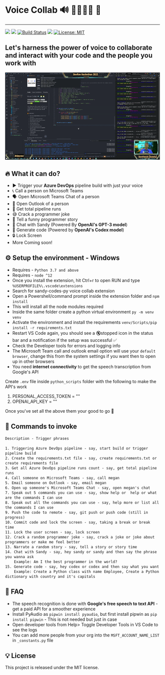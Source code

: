 # Voice Collab 🔊 👨‍💻👩‍💻 🦻
---
[![](https://vsmarketplacebadge.apphb.com/version-short/sandy-codes-py.voice-collab.svg)](https://marketplace.visualstudio.com/items?itemName=sandy-codes-py.voice-collab)
[![](https://vsmarketplacebadge.apphb.com/rating-short/sandy-codes-py.voice-collab.svg)](https://marketplace.visualstudio.com/items?itemName=sandy-codes-py.voice-collab) 
[![Build Status](https://dev.azure.com/sandy-codes-py/Voice-Collab/_apis/build/status/Voice-Collab?branchName=main)](https://dev.azure.com/sandy-codes-py/Voice-Collab/_build/latest?definitionId=1&branchName=main)
![](https://vsmarketplacebadge.apphb.com/installs/sandy-codes-py.voice-collab.svg)
[![License: MIT ](https://img.shields.io/github/license/mashape/apistatus.svg)](/LICENSE)

## Let's harness the power of voice to collaborate and interact with your code and the people you work with

<p align="center">
<img src="media/voice-collab-gif.gif" alt="GIF" width="800" />
</p>

## 🔥 What it can do?

- ▶ Trigger your **Azure DevOps** pipeline build with just your voice
- 📞 Call a person on Microsoft Teams
- 🗣 Open Microsoft Teams Chat of a person
- 📩 Open Outlook of a person 
- 🔁 Get total pipeline runs
- 😅 Crack a programmer joke
- 📝 Tell a funny programmer story
- 🤖 Chat with Sandy (Powered By **OpenAI's GPT-3 model**)
- 👾 Generate code (Powered by **OpenAI's Codex model**)
- 🔒 Lock Screen
- More Coming soon!

## ⚙ Setup the environment - Windows
- Requires - `Python 3.7 and above`
- Requires - `node ^12`
- Once you install the extension, hit Ctrl+r to open RUN and type `%USERPROFILE%\.vscode\extensions`
- Search for sandy-codes-py voice collab extension
- Open a Powershell/command prompt inside the extension folder and `npm install`
- This will install all the node modules required
- Inside the same folder create a python virtual environment `py -m venv venv`
- Activate the environment and install the requirements `venv/Scripts/pip install -r requirements.txt`
- Restart VS Code again, you should see a 🔇stopped icon in the status bar and a notification if the setup was successful ✅
- Check the Developer tools for errors and logging info
- The Microsoft Team call and outlook email option will use your `default browser`, change this from the system settings if you want then to open up in other browsers
- You need **internet connectivity** to get the speech transcription from Google's API

Create `.env` file inside `python_scripts` folder with the following to make the API's work
1. PERSONAL_ACCESS_TOKEN = "<paste your key>"
2. OPENAI_API_KEY = "<paste your key>"

Once you've set all the above them your good to go 🏁

## 🦾 Commands to invoke
    Description - Trigger phrases
    
    1. Triggering Azure DevOps pipeline - say, start build or trigger pipeline build
    2. Create the requirements.txt file - say, create requirements.txt or create requirements file
    3. Get all Azure DevOps pipeline runs count - say, get total pipeline runs
    4. Call someone on Microsoft Teams - say, call megan
    5. Email someone on Outlook - say, email megan
    6. Open up someone's Microsoft Teams Chat - say, open megan's chat
    7. Speak out 5 commands you can use - say, show help or  help or what are the commands I can use
    8. Speak out all the commands you can use - say, help more or list all the commands I can use
    9. Push the code to remote - say, git push or push code (still in progress)
    10. Commit code and lock the screen - say, taking a break or break time
    11. Lock the user screen - say, lock screen
    12. Crack a random programmer joke - say, crack a joke or joke about programmers or make me feel better
    13. Narrate a random story - say, tell a story or story time
    14. Chat with Sandy - say, hey sandy or sandy and then say the phrase you wanna ask 
        Example: Am I the best programmer in the world?
    15. Generate code - say, hey codex or codex and then say what you want 
        Example: Create a Python class with name Employee, Create a Python dictionary with country and it's capitals

## 📌 FAQ
- The speech recognition is done with **Google's free speech to text API** - get a paid API for a smoother experience
- Install PyAudio as `pipwin install pyaudio`, but first install pipwin as `pip install pipwin` - This is not needed but just in case
- Open developer tools from Help> Toggle Developer Tools in VS Code to see the logs
- You can add more people from your org into the `MSFT_ACCOUNT_NAME_LIST` in `_constants.py` file


## 💡 License

This project is released under the MIT license.
